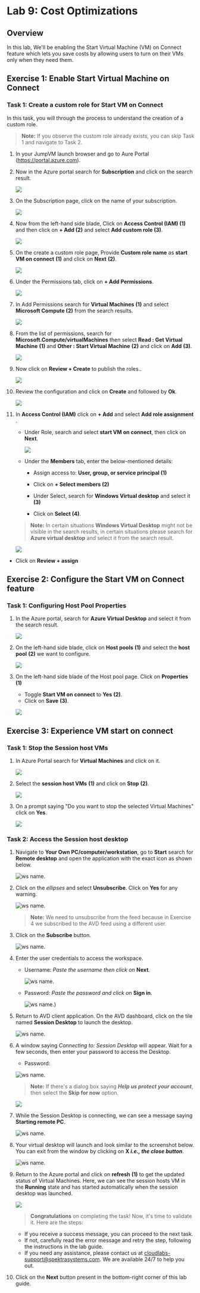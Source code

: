 # Lab 9: Cost Optimizations

## **Overview**

In this lab, We'll be enabling the Start Virtual Machine (VM) on Connect feature which lets you save costs by allowing users to turn on their VMs only when they need them.

## Exercise 1: Enable Start Virtual Machine on Connect

### Task 1: Create a custom role for Start VM on Connect

In this task, you will through the process to understand the creation of a custom role.

> **Note:** If you observe the custom role already exists, you can skip Task 1 and navigate to Task 2.

1. In your JumpVM launch browser and go to Aure Portal (https://portal.azure.com).

1. Now in the Azure portal search for **Subscription** and click on the search result.

   ![](media/subscription-select-01.png)

1. On the Subscription page, click on the name of your subscription.

   ![](media/avdv220.png)
  
1. Now from the left-hand side blade, Click on **Access Control (IAM) (1)** and then click on **+ Add (2)** and select **Add custom role (3)**.

   ![](media/avdv221.png)

1. On the create a custom role page, Provide **Custom role name** as **start VM on connect** **(1)** and click on **Next** **(2)**.

   ![](media/2avd16.png)

1. Under the Permissions tab, click on **+ Add Permissions**.

   ![](media/avdv223.png)

1. In Add Permissions search for **Virtual Machines** **(1)** and select **Microsoft Compute (2)** from the search results.

   ![](media/avdv224.png)

1. From the list of permissions, search for **Microsoft.Compute/virtualMachines** then select **Read : Get Virtual Machine** **(1)** and **Other : Start Virtual Machine** **(2)** and click on **Add** **(3)**.

   ![](media-1/Ex9-task1-step8.png)
  
1. Now click on **Review + Create** to publish the roles.. 

   ![](media/avdv226.png)
  
1. Review the configuration and click on **Create** and followed by **Ok**.

   ![](media/2avd110.png)

1. In **Access Control (IAM)** click on **+ Add**  and select **Add role assignment** .
  
   - Under Role, search and select **start VM on connect**, then click on **Next**.

     ![](media/startvm-v2.png)
     
   - Under the **Members** tab, enter the below-mentioned details:

      - Assign access to: 	**User, group, or service principal (1)**
  
      - Click on **+ Select members (2)**
     
      - Under Select, search for **Windows Virtual desktop** and select it **(3)**
      
      - Click on **Select (4)**.

    > **Note:** In certain situations **Windows Virtual Desktop** might not be visible in the search results, in certain situations please search for **Azure virtual desktop** and select it from the search result.
    
    ![](media/roleass-v2.png)
    
  - Click on **Review + assign**

## Exercise 2: Configure the Start VM on Connect feature

### Task 1: Configuring Host Pool Properties

1. In the Azure portal, search for **Azure Virtual Desktop** and select it from the search result.

   ![](media/avdv229.png)
  
1. On the left-hand side blade, click on **Host pools** **(1)** and select the **host pool** **(2)** we want to configure.

   ![](media-2/avdhp.png)
  
1. On the left-hand side blade of the Host pool page. Click on **Properties** **(1)**
  
   - Toggle **Start VM on connect** to **Yes** **(2)**.
   - Click on **Save** **(3)**.

   ![](media-2/hpproperties.png)

## Exercise 3: Experience VM start on connect

### Task 1: Stop the Session host VMs

1. In Azure Portal search for **Virtual Machines** and click on it.

   ![](media/avdv232.png)

1. Select the **session host VMs** **(1)** and click on **Stop** **(2)**.

   ![](media/2avd115.png)
  
1. On a prompt saying "Do you want to stop the selected Virtual Machines" click on **Yes**.

   ![](media/2avd116.png)
  
### Task 2: Access the Session host desktop

1. Navigate to **Your Own PC/computer/workstation**, go to **Start** search for **Remote desktop** and open the application with the exact icon as shown below.

   ![ws name.](media/137.png)
   
1. Click on the *ellipses* and select **Unsubscribe**. Click on **Yes** for any warning.

   ![ws name.](media/lb16.png)

   >**Note:** We need to unsubscribe from the feed because in Exercise 4 we subscribed to the AVD feed using a different user.

1. Click on the **Subscribe** button.

   ![ws name.](media/a49.png)

1. Enter the user credentials to access the workspace.

   - Username: *Paste the username*  **<inject key="AzureAdUserEmail" />** *then click on* **Next**.

     ![ws name.](media/95.png)
   
   - Password: *Paste the password*  **<inject key="AzureAdUserPassword" />** *and click on* **Sign in**.

      ![ws name.](media/96.png))

1. Return to AVD client application. On the AVD dashboard, click on the tile named **Session Desktop** to launch the desktop.

   ![ws name.](media/ex4t2s2.png)
   
1. A window saying *Connecting to: Session Desktop* will appear. Wait for a few seconds, then enter your password to access the Desktop.

   - Password: **<inject key="AzureAdUserPassword" />**
   
   ![ws name.](media/ch14.png)
   
   >**Note:** If there's a dialog box saying ***Help us protect your account***, then select the **Skip for now** option.
   
   ![](media/login.png)

1. While the Session Desktop is connecting, we can see a message saying **Starting remote PC**.

   ![ws name.](media/avdv235.png)

1. Your virtual desktop will launch and look similar to the screenshot below. You can exit from the window by clicking on **X *i.e., the close button***. 
        
   ![ws name.](../Azure-Virtual-Desktop-v3/media/sessiondesktop1.1.png)   
     
1. Return to the Azure portal and click on **refresh** **(1)** to get the updated status of Virtual Machines. Here, we can see the session hosts VM in the **Running** state and has started automatically when the session desktop was launched.

   ![](media/2avd117.png)

   > **Congratulations** on completing the task! Now, it's time to validate it. Here are the steps:
   - If you receive a success message, you can proceed to the next task.
   - If not, carefully read the error message and retry the step, following the instructions in the lab guide.
   - If you need any assistance, please contact us at cloudlabs-support@spektrasystems.com. We are available 24/7 to help you out.
 
   <validation step="5f4fcb3f-951c-43a8-9261-b4d78e2e297d" />   
   

1. Click on the **Next** button present in the bottom-right corner of this lab guide.
